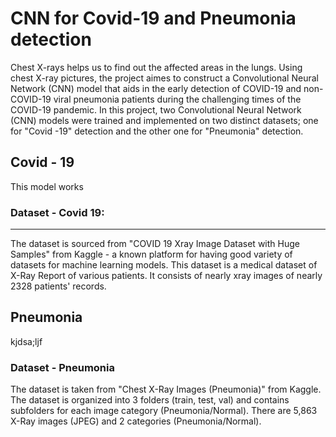 # CNN for Covid-19 and Pneumonia detection

Chest X-rays helps us to find out the affected areas in the lungs.
Using chest X-ray pictures, the project aimes to construct a Convolutional Neural Network (CNN) model that aids in the early detection of COVID-19 and non-COVID-19 viral pneumonia patients during the challenging times of the COVID-19 pandemic. In this project, two Convolutional Neural Network (CNN) models were trained and implemented on two distinct datasets; one for "Covid -19" detection and the other one for "Pneumonia" detection.

## Covid - 19

This model works

### Dataset - Covid 19:

<hr>

The dataset is sourced from <a href = "https://www.kaggle.com/datasets/mr3suvhro/covid-19-xray-image-dataset-with-huge-samples?select=COVID" style="text-decoration:none;" target="_blank"> "COVID 19 Xray Image Dataset with Huge Samples" </a> from Kaggle - a known platform for having good variety of datasets for machine learning models. This dataset is a medical dataset of X-Ray Report of various patients. It consists of nearly xray images of nearly 2328 patients' records.

## Pneumonia

kjdsa;ljf

### Dataset - Pneumonia

The dataset is taken from <a href = "https://www.kaggle.com/datasets/paultimothymooney/chest-xray-pneumonia" style="text-decoration:none;" target="_blank"> "Chest X-Ray Images (Pneumonia)" </a> from Kaggle. The dataset is organized into 3 folders (train, test, val) and contains subfolders for each image category (Pneumonia/Normal). There are 5,863 X-Ray images (JPEG) and 2 categories (Pneumonia/Normal).
